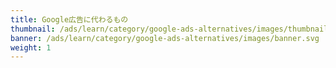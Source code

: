 ```yaml
---
title: Google広告に代わるもの
thumbnail: /ads/learn/category/google-ads-alternatives/images/thumbnail.svg
banner: /ads/learn/category/google-ads-alternatives/images/banner.svg
weight: 1
---
```

